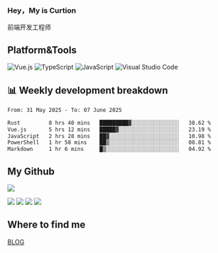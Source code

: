 ### Hey，My is Curtion
前端开发工程师
## Platform&Tools

![Vue.js](https://img.shields.io/badge/-Vue.js-4FC08D?style=flat-square&logo=Vue.js&logoColor=white)
![TypeScript](https://img.shields.io/badge/-TypeScript-007ACC?style=flat-square&logo=typescript&logoColor=white)
![JavaScript](https://img.shields.io/badge/-JavaScript-F7DF1E?style=flat-square&logo=javascript&logoColor=black)
![Visual Studio Code](https://img.shields.io/badge/-VSCode-007ACC?style=flat-square&logo=Visual-Studio-Code&logoColor=white)

## 📊 Weekly development breakdown

<!--START_SECTION:waka-->

```txt
From: 31 May 2025 - To: 07 June 2025

Rust         8 hrs 40 mins   █████████▓░░░░░░░░░░░░░░░   38.62 %
Vue.js       5 hrs 12 mins   █████▓░░░░░░░░░░░░░░░░░░░   23.19 %
JavaScript   2 hrs 28 mins   ██▓░░░░░░░░░░░░░░░░░░░░░░   10.98 %
PowerShell   1 hr 58 mins    ██▒░░░░░░░░░░░░░░░░░░░░░░   08.81 %
Markdown     1 hr 6 mins     █▒░░░░░░░░░░░░░░░░░░░░░░░   04.92 %
```

<!--END_SECTION:waka-->

## My Github

![](http://github-profile-summary-cards.vercel.app/api/cards/profile-details?username=curtion&theme=nord_bright)

![](http://github-profile-summary-cards.vercel.app/api/cards/stats?username=curtion&theme=nord_bright)
![](http://github-profile-summary-cards.vercel.app/api/cards/productive-time?username=curtion&theme=nord_bright&utcOffset=8)
![](http://github-profile-summary-cards.vercel.app/api/cards/repos-per-language?username=curtion&theme=nord_bright)
![](http://github-profile-summary-cards.vercel.app/api/cards/most-commit-language?username=curtion&theme=nord_bright)

## Where to find me

[BLOG](https://blog.3gxk.net)
